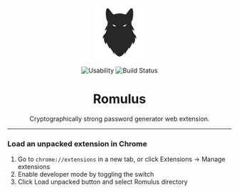 <div align="center">
<img src="images/RomulusIcon.PNG" alt="Romulus" width="120px"/>

![Usability](https://img.shields.io/badge/Free_to_use-blue)
![Build Status](https://img.shields.io/badge/build-passing-brightgreen)

# Romulus
Cryptographically strong password generator web extension.

---
</div>

### Load an unpacked extension in Chrome
1. Go to `chrome://extensions` in a new tab, or click Extensions -> Manage extensions
2. Enable developer mode by toggling the switch
3. Click Load unpacked button and select Romulus directory
